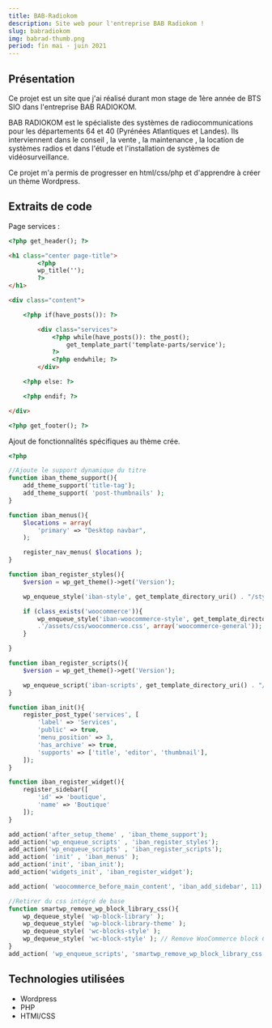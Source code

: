 ```yaml
---
title: BAB-Radiokom
description: Site web pour l'entreprise BAB Radiokom !
slug: babradiokom
img: babrad-thumb.png
period: fin mai - juin 2021
---
```


## Présentation

Ce projet est un site que j'ai réalisé durant mon stage de 1ère année de BTS SIO dans l'entreprise BAB RADIOKOM.

BAB RADIOKOM est le spécialiste des systèmes de radiocommunications pour les départements 64 et 40 (Pyrénées Atlantiques et Landes).
Ils interviennent dans le conseil , la vente , la maintenance , la location de systèmes radios et dans l'étude et l'installation de systèmes de vidéosurveillance.

Ce projet m'a permis de progresser en html/css/php et d'apprendre à créer un thème Wordpress.

## Extraits de code 

Page services :

```html
<?php get_header(); ?>

<h1 class="center page-title">
        <?php
        wp_title('');
        ?>
</h1>

<div class="content">

    <?php if(have_posts()): ?>

        <div class="services">
            <?php while(have_posts()): the_post();
                get_template_part('template-parts/service');
            ?>
            <?php endwhile; ?>
        </div>

    <?php else: ?>

    <?php endif; ?>

</div>

<?php get_footer(); ?>

```

Ajout de fonctionnalités spécifiques au thème crée.
```php
<?php 

//Ajoute le support dynamique du titre
function iban_theme_support(){
    add_theme_support('title-tag');
    add_theme_support( 'post-thumbnails' );    
}

function iban_menus(){
    $locations = array(
        'primary' => "Desktop navbar",
    );

    register_nav_menus( $locations );
}

function iban_register_styles(){
    $version = wp_get_theme()->get('Version');

    wp_enqueue_style('iban-style', get_template_directory_uri() . "/style.css" , array() , 1.0, 'all');

    if (class_exists('woocommerce')){
        wp_enqueue_style('iban-woocommerce-style', get_template_directory_uri()
		.'/assets/css/woocommerce.css', array('woocommerce-general'));
    }

}

function iban_register_scripts(){
    $version = wp_get_theme()->get('Version');

    wp_enqueue_script('iban-scripts', get_template_directory_uri() . "/main.js" , array());
}

function iban_init(){
    register_post_type('services', [
        'label' => 'Services',
        'public' => true,
        'menu_position' => 3,
        'has_archive' => true,
        'supports' => ['title', 'editor', 'thumbnail'],
    ]);
}

function iban_register_widget(){
    register_sidebar([
        'id' => 'boutique',
        'name' => 'Boutique'
    ]);
}

add_action('after_setup_theme' , 'iban_theme_support');
add_action('wp_enqueue_scripts' , 'iban_register_styles');
add_action('wp_enqueue_scripts' , 'iban_register_scripts');
add_action( 'init' , 'iban_menus' );
add_action('init', 'iban_init');
add_action('widgets_init', 'iban_register_widget');

add_action( 'woocommerce_before_main_content', 'iban_add_sidebar', 11);

//Retirer du css intégré de base
function smartwp_remove_wp_block_library_css(){
    wp_dequeue_style( 'wp-block-library' );
    wp_dequeue_style( 'wp-block-library-theme' );
	wp_dequeue_style( 'wc-blocks-style' );
	wp_dequeue_style( 'wc-block-style' ); // Remove WooCommerce block CSS
} 
add_action( 'wp_enqueue_scripts', 'smartwp_remove_wp_block_library_css', 100 );
```


## Technologies utilisées

- Wordpress
- PHP
- HTMl/CSS
